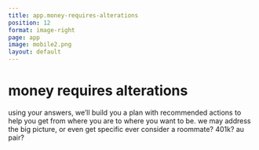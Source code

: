 ```yaml
---
title: app.money-requires-alterations
position: 12
format: image-right
page: app
image: mobile2.png
layout: default
---
```


# money requires alterations
using your answers, we’ll build you a plan with recommended actions to help you get from where you are 
to where you want to be. we may address the big picture, or even get specific ever consider a roommate? 401k? au pair?

